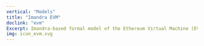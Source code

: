 ```yaml
---
vertical: "Models"
title: "Imandra EVM"
doclink: "evm"
Excerpt: Imandra-based formal model of the Ethereum Virtual Machine (EVM).
img: icon_evm.svg
---
```



